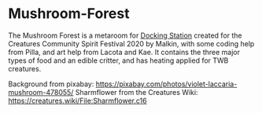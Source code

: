 # Mushroom-Forest
The Mushroom Forest is a metaroom for [Docking Station](https://creatures.wiki/Docking_Station) created for the Creatures Community Spirit Festival 2020 by Malkin, with some coding help from Pilla, and art help from Lacota and Kae.  It contains the three major types of food and an edible critter, and has heating applied for TWB creatures.

Background from pixabay: https://pixabay.com/photos/violet-laccaria-mushroom-478055/
Sharmflower from the Creatures Wiki: https://creatures.wiki/File:Sharmflower.c16

